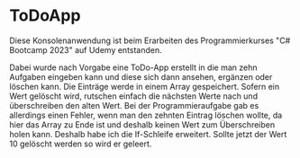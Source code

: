 # ToDoApp

Diese Konsolenanwendung ist beim Erarbeiten des Programmierkurses "C# Bootcamp 2023" auf Udemy entstanden.

Dabei wurde nach Vorgabe eine ToDo-App erstellt in die man zehn Aufgaben eingeben kann und diese sich dann ansehen, ergänzen oder löschen kann. Die Einträge werde in einem Array gespeichert. Sofern ein Wert gelöscht wird, rutschen einfach die nächsten Werte nach und überschreiben den alten Wert. Bei der Programmieraufgabe gab es allerdings einen Fehler, wenn man den zehnten Eintrag löschen wollte, da hier das Array zu Ende ist und deshalb keinen Wert zum Überschreiben holen kann. Deshalb habe ich die If-Schleife erweitert. Sollte jetzt der Wert 10 gelöscht werden so wird er geleert.
